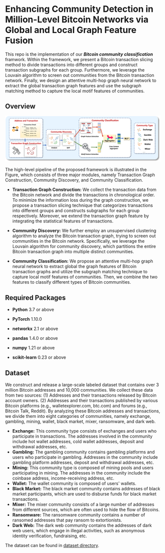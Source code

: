 # Enhancing Community Detection in Million-Level Bitcoin Networks via Global and Local Graph Feature Fusion
This repo is the implementation of our ***Bitcoin community classification*** framwork. Within the framework, we present a Bitcoin transaction slicing method to divide transactions into different groups and construct transaction subgraphs for each group. Furthermore, we leverage the Louvain algorithm to screen out communities from the Bitcoin transaction network. Finally, we design an attentive multi-hop graph neural network to extract the global transaction graph features and use the subgraph matching method to capture the local motif features of communities.


## Overview
<div align=center><img src="./figs/overview.png"/></div>

The high-level pipeline of the proposed framework is illustrated in the Figure, which consists of three major modules, namely Transaction Graph Construction, Community Discovery, and Community Classification.

- **Transaction Graph Construction:** We collect the transaction data from the Bitcoin network and divide the transactions in chronological order. To minimize the information loss during the graph construction, we propose a transaction slicing technique that categorizes transactions into different groups and constructs subgraphs for each group respectively. Moreover, we extend the transaction graph feature by integrating the statistical features of transactions.

- **Community Discovery:** We further employ an unsupervised clustering algorithm to analyze the Bitcoin transaction graph, trying to screen out communities in the Bitcoin network. Specifically, we leverage the Louvain algorithm for community discovery, which partitions the entire Bitcoin transaction graph into multiple distinct communities.

- **Community Classification:** We propose an attentive multi-hop graph neural network to extract global the graph features of Bitcoin transaction graphs and utilize the subgraph matching technique to capture local motif features of communities. Then, we combine the two features to classify different types of Bitcoin communities.


## Required Packages
* **Python** 3.7 or above

* **PyTorch** 1.10.0

* **networkx** 2.1 or above

* **pandas** 1.4.0 or above

* **numpy** 1.21 or above

* **scikit-learn** 0.23 or above


## Dataset
We construct and release a large-scale labeled dataset that contains over 3 million Bitcoin addresses and 10,000 communities. We collect these data from two sources: (1) Addresses and their transactions released by Bitcoin account owners. (2) Addresses and their transactions published by various Bitcoin platforms (e.g., walletexplorer.com, btc.com) and forums (e.g., Bitcoin Talk, Reddit). By analyzing these Bitcoin addresses and transactions, we divide them into eight categories of communities, namely exchange, gambling, mining, wallet, black market, mixer, ransomware, and dark web.

- **Exchange:** This community type consists of exchanges and users who participate in transactions. The addresses involved in the community include hot wallet addresses, cold wallet addresses, deposit and withdrawal addresses, etc.
- **Gambling:** The gambling community contains gambling platforms and users who participate in gambling. Addresses in the community include gambling platform addresses, deposit and withdrawal addresses, etc.
- **Mining:** This community type is composed of mining pools and users participating in mining. The addresses in the community include the coinbase address, income-receiving address, etc.
- **Wallet:** The wallet community is composed of users' wallets.
- **Black Market:** The black market community contains addresses of black market participants, which are used to disburse funds for black market transactions.
- **Mixer:** The mixer community consists of a large number of addresses from different sources, which are often used to hide the flow of Bitcoins.
- **Ransomware:** The ransomware community contains a number of ransomed addresses that pay ransom to extortionists. 
- **Dark Web:** The dark web community contains the addresses of dark web users, which engage in illegal activities, such as anonymous identity verification, fundraising, etc. 

The dataset can be found in [dataset directory](https://github.com/SIGIR2023-Anon/SIGIR2023-Anon/tree/main/transaction_graph_construction/dataset).


